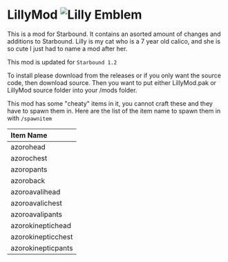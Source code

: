 # LillyMod ![Lilly Emblem](https://gitlab.com/thakyZ/LillyMod/raw/media/LillyModLogo-small.png)
This is a mod for Starbound. It contains an asorted amount of changes and additions to Starbound.
Lilly is my cat who is a 7 year old calico, and she is so cute I just had to name a mod after her.

This mod is updated for ```Starbound 1.2```

To install please download from the releases or if you only want the source code, then download source. Then you want to put either LillyMod.pak or LillyMod source folder into your /mods folder.

This mod has some "cheaty" items in it, you cannot craft these and they have to spawn them in.
Here are the list of the item name to spawn them in with ```/spawnitem```

| Item Name          |
|:------------------ |
| azorohead          |
| azorochest         |
| azoropants         |
| azoroback          |
| azoroavalihead     |
| azoroavalichest    |
| azoroavalipants    |
| azorokineptichead  |
| azorokinepticchest |
| azorokinepticpants |
